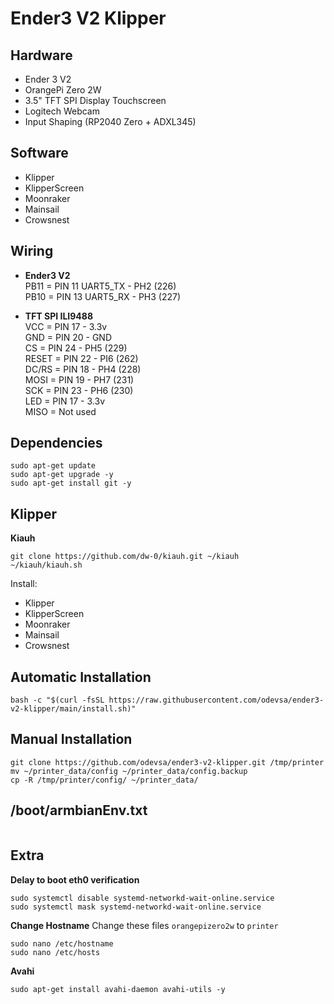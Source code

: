 # Ender3 V2 Klipper

## Hardware

- Ender 3 V2
- OrangePi Zero 2W
- 3.5" TFT SPI Display Touchscreen
- Logitech Webcam
- Input Shaping (RP2040 Zero + ADXL345)

## Software

- Klipper
- KlipperScreen
- Moonraker
- Mainsail
- Crowsnest

## Wiring

- **Ender3 V2**
  <br />PB11 = PIN 11 UART5_TX - PH2 (226)
  <br />PB10 = PIN 13 UART5_RX - PH3 (227)

- **TFT SPI ILI9488**
  <br />VCC = PIN 17 - 3.3v
  <br />GND = PIN 20 - GND
  <br />CS = PIN 24 - PH5 (229)
  <br />RESET = PIN 22 - PI6 (262)
  <br />DC/RS = PIN 18 - PH4 (228)
  <br />MOSI = PIN 19 - PH7 (231)
  <br />SCK = PIN 23 - PH6 (230)
  <br />LED = PIN 17 - 3.3v
  <br />MISO = Not used

## Dependencies

```
sudo apt-get update
sudo apt-get upgrade -y
sudo apt-get install git -y
```

## Klipper

**Kiauh**

```
git clone https://github.com/dw-0/kiauh.git ~/kiauh
~/kiauh/kiauh.sh
```

Install:

- Klipper
- KlipperScreen
- Moonraker
- Mainsail
- Crowsnest

## Automatic Installation

```
bash -c "$(curl -fsSL https://raw.githubusercontent.com/odevsa/ender3-v2-klipper/main/install.sh)"
```

## Manual Installation

```
git clone https://github.com/odevsa/ender3-v2-klipper.git /tmp/printer
mv ~/printer_data/config ~/printer_data/config.backup
cp -R /tmp/printer/config/ ~/printer_data/
```

## /boot/armbianEnv.txt

```

```

## Extra

**Delay to boot eth0 verification**

```
sudo systemctl disable systemd-networkd-wait-online.service
sudo systemctl mask systemd-networkd-wait-online.service
```

**Change Hostname**
Change these files `orangepizero2w` to `printer`

```
sudo nano /etc/hostname
sudo nano /etc/hosts
```

**Avahi**

```
sudo apt-get install avahi-daemon avahi-utils -y
```
